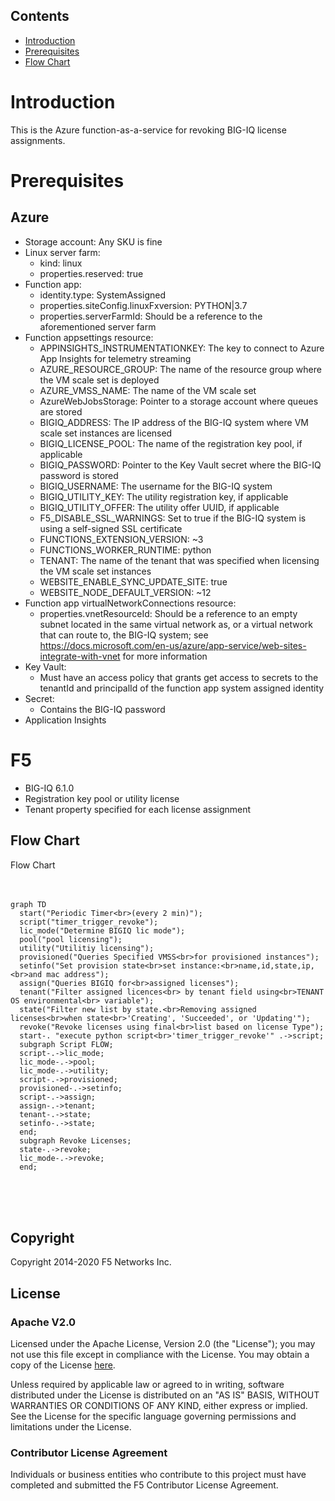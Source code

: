 ## Contents

- [Introduction](#introduction)
- [Prerequisites](#prerequisites)
- [Flow Chart](#flow-chart)

# Introduction

This is the Azure function-as-a-service for revoking BIG-IQ license assignments.

# Prerequisites
## Azure
- Storage account: Any SKU is fine
- Linux server farm:
  - kind: linux
  - properties.reserved: true
- Function app:
  - identity.type: SystemAssigned
  - properties.siteConfig.linuxFxversion: PYTHON|3.7
  - properties.serverFarmId: Should be a reference to the aforementioned server farm
- Function appsettings resource:
  - APPINSIGHTS_INSTRUMENTATIONKEY: The key to connect to Azure App Insights for telemetry streaming
  - AZURE_RESOURCE_GROUP: The name of the resource group where the VM scale set is deployed
  - AZURE_VMSS_NAME: The name of the VM scale set
  - AzureWebJobsStorage: Pointer to a storage account where queues are stored
  - BIGIQ_ADDRESS: The IP address of the BIG-IQ system where VM scale set instances are licensed
  - BIGIQ_LICENSE_POOL: The name of the registration key pool, if applicable
  - BIGIQ_PASSWORD: Pointer to the Key Vault secret where the BIG-IQ password is stored
  - BIGIQ_USERNAME: The username for the BIG-IQ system
  - BIGIQ_UTILITY_KEY: The utility registration key, if applicable 
  - BIGIQ_UTILITY_OFFER: The utility offer UUID, if applicable
  - F5_DISABLE_SSL_WARNINGS: Set to true if the BIG-IQ system is using a self-signed SSL certificate
  - FUNCTIONS_EXTENSION_VERSION: ~3
  - FUNCTIONS_WORKER_RUNTIME: python
  - TENANT: The name of the tenant that was specified when licensing the VM scale set instances
  - WEBSITE_ENABLE_SYNC_UPDATE_SITE: true
  - WEBSITE_NODE_DEFAULT_VERSION: ~12
- Function app virtualNetworkConnections resource:
  - properties.vnetResourceId: Should be a reference to an empty subnet located in the same virtual network as, or a virtual network that can route to, the BIG-IQ system; see https://docs.microsoft.com/en-us/azure/app-service/web-sites-integrate-with-vnet for more information 
- Key Vault:
  - Must have an access policy that grants get access to secrets to the tenantId and principalId of the function app system assigned identity
- Secret:
  - Contains the BIG-IQ password
- Application Insights

# F5
- BIG-IQ 6.1.0
- Registration key pool or utility license
- Tenant property specified for each license assignment

## Flow Chart

Flow Chart
<br>
<br>
<br>
```mermaid
graph TD
  start("Periodic Timer<br>(every 2 min)");
  script("timer_trigger_revoke");
  lic_mode("Determine BIGIQ lic mode");
  pool("pool licensing");
  utility("Utilitiy licensing");
  provisioned("Queries Specified VMSS<br>for provisioned instances");
  setinfo("Set provision state<br>set instance:<br>name,id,state,ip,<br>and mac address");
  assign("Queries BIGIQ for<br>assigned licenses");
  tenant("Filter assigned licences<br> by tenant field using<br>TENANT OS environmental<br> variable");
  state("Filter new list by state.<br>Removing assigned licenses<br>when state<br>'Creating', 'Succeeded', or 'Updating'");
  revoke("Revoke licenses using final<br>list based on license Type");
  start-. "execute python script<br>'timer_trigger_revoke'" .->script;
  subgraph Script FLOW;
  script-.->lic_mode;
  lic_mode-.->pool;
  lic_mode-.->utility;
  script-.->provisioned;
  provisioned-.->setinfo;
  script-.->assign;
  assign-.->tenant;
  tenant-.->state;
  setinfo-.->state;
  end;
  subgraph Revoke Licenses;
  state-.->revoke;
  lic_mode-.->revoke;
  end;
```

<br>
<br>
<br>


## Copyright

Copyright 2014-2020 F5 Networks Inc.

## License

### Apache V2.0

Licensed under the Apache License, Version 2.0 (the "License"); you may not use
this file except in compliance with the License. You may obtain a copy of the
License [here](http://www.apache.org/licenses/LICENSE-2.0).

Unless required by applicable law or agreed to in writing, software
distributed under the License is distributed on an "AS IS" BASIS,
WITHOUT WARRANTIES OR CONDITIONS OF ANY KIND, either express or implied.
See the License for the specific language governing permissions and limitations
under the License.

### Contributor License Agreement

Individuals or business entities who contribute to this project must have
completed and submitted the F5 Contributor License Agreement.